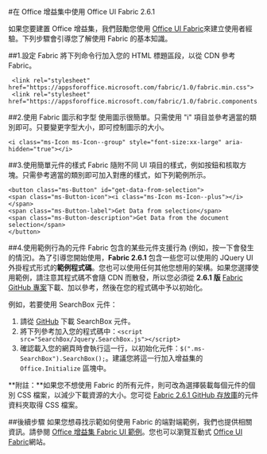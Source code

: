 
#<a name="use-office-ui-fabric-261-in-office-add-ins"></a>在 Office 增益集中使用 Office UI Fabric 2.6.1

如果您要建置 Office 增益集，我們鼓勵您使用 [Office UI Fabric](https://github.com/OfficeDev/Office-UI-Fabric)來建立使用者經驗。下列步驟會引導您了解使用 Fabric 的基本知識。  

##<a name="1-set-up-fabric"></a>1.設定 Fabric
將下列命令行加入您的 HTML 標題區段，以從 CDN 參考 Fabric。

     <link rel="stylesheet" href="https://appsforoffice.microsoft.com/fabric/1.0/fabric.min.css">
     <link rel="stylesheet" href="https://appsforoffice.microsoft.com/fabric/1.0/fabric.components.min.css">


##<a name="2-use-fabric-icons-and-fonts"></a>2.使用 Fabric 圖示和字型
使用圖示很簡單。只需使用 "i" 項目並參考適當的類別即可。只要變更字型大小，即可控制圖示的大小。

    <i class="ms-Icon ms-Icon--group" style="font-size:xx-large" aria-hidden="true"></i>


##<a name="3-use-styles-for-simple-components"></a>3.使用簡單元件的樣式
Fabric 隨附不同 UI 項目的樣式，例如按鈕和核取方塊。只需參考適當的類別即可加入對應的樣式，如下列範例所示。

    <button class="ms-Button" id="get-data-from-selection">
    <span class="ms-Button-icon"><i class="ms-Icon ms-Icon--plus"></i></span>
    <span class="ms-Button-label">Get Data from selection</span>
    <span class="ms-Button-description">Get Data from the document selection</span>
    </button>

##<a name="4-use-components-with-sample-behavior"></a>4.使用範例行為的元件
Fabric 包含的某些元件支援行為 (例如，按一下會發生的情況)。為了引導您開始使用，**Fabric 2.6.1** 包含一些您可以使用的 JQuery UI 外掛程式形式的**範例程式碼**。您也可以使用任何其他您想用的架構。如果您選擇使用範例，請注意其程式碼不會隨 CDN 而散發，所以您必須從 **2.6.1 版** [Fabric GitHub 專案](https://github.com/OfficeDev/office-ui-fabric-core/tree/release/2.6.1)下載、加以參考，然後在您的程式碼中予以初始化。 

例如，若要使用 SearchBox 元件：

1. 請從 [GitHub](https://github.com/OfficeDev/office-ui-fabric-core/tree/release/2.6.1/src/components/SearchBox) 下載 SearchBox 元件。
2. 將下列參考加入您的程式碼中：`<script src="SearchBox/Jquery.SearchBox.js"></script>`
3. 確認載入您的網頁時會執行這一行，以初始化元件：`$(".ms-SearchBox").SearchBox();`。建議您將這一行加入增益集的 `Office.Initialize` 區塊中。     

**附註：**如果您不想使用 Fabric 的所有元件，則可改為選擇裝載每個元件的個別 CSS 檔案，以減少下載資源的大小。您可從 [Fabric 2.6.1 GitHub 存放庫](https://github.com/OfficeDev/office-ui-fabric-core/tree/release/2.6.1)的元件資料夾取得 CSS 檔案。 


##<a name="next-steps"></a>後續步驟
如果您想尋找示範如何使用 Fabric 的端對端範例，我們也提供相關資訊。請參閱 [Office 增益集 Fabric UI 範例](https://github.com/OfficeDev/Office-Add-in-Fabric-UI-Sample)。您也可以瀏覽互動式 [Office UI Fabric](https://github.com/OfficeDev/Office-UI-Fabric)網站。


